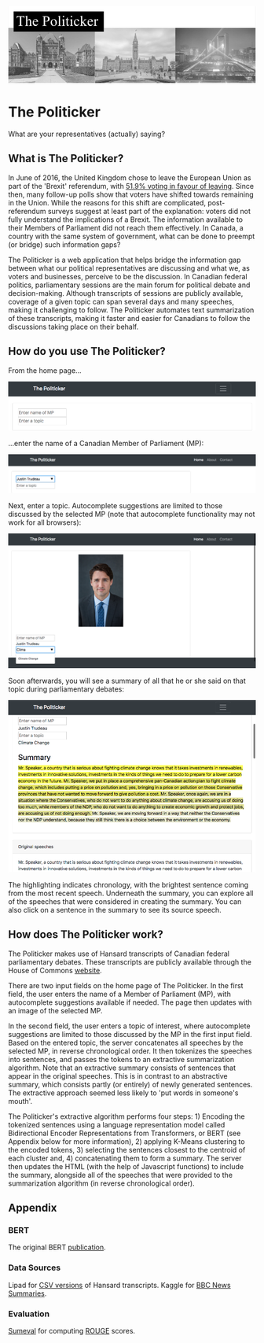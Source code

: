 
![Header image of Parliament Hill.](./media/thepoliticker_header.png)
# The Politicker

What are your representatives (actually) saying?


## What is The Politicker?

In June of 2016, the United Kingdom chose to leave the European Union as part of the 'Brexit' referendum, with [51.9% voting in favour of leaving](https://www.bbc.com/news/politics/eu_referendum/results). Since then, many follow-up polls show that voters have shifted towards remaining in the Union. While the reasons for this shift are complicated, post-referendum surveys suggest at least part of the explanation: voters did not fully understand the implications of a Brexit. The information available to their Members of Parliament did not reach them effectively. In Canada, a country with the same system of government, what can be done to preempt (or bridge) such information gaps?

The Politicker is a web application that helps bridge the information gap between what our political representatives are discussing and what we, as voters and businesses, perceive to be the discussion. In Canadian federal politics, parliamentary sessions are the main forum for political debate and decision-making. Although transcripts of sessions are publicly available, coverage of a given topic can span several days and many speeches, making it challenging to follow. The Politicker automates text summarization of these transcripts, making it faster and easier for Canadians to follow the discussions taking place on their behalf.


## How do you use The Politicker?

From the home page...

![Screenshot of The Politicker home page.](./media/screenshot_home.png)

...enter the name of a Canadian Member of Parliament (MP):

![Screenshot showing the MP field before pressing enter.](./media/screenshot_choose_MP.png)

Next, enter a topic. Autocomplete suggestions are limited to those discussed by the selected MP (note that autocomplete functionality may not work for all browsers):

![Screenshot showing the result of choosing an MP (a picture of the MP appears). Also shows the topic field partially filled out.](./media/screenshot_choose_topic.png)

Soon afterwards, you will see a summary of all that he or she said on that topic during parliamentary debates:

![Screenshot showing the result after entering a topic. An automated summary appears, with the speeches considered for that summary underneath.](./media/screenshot_summary.png)

The highlighting indicates chronology, with the brightest sentence coming from the most recent speech. Underneath the summary, you can explore all of the speeches that were considered in creating the summary. You can also click on a sentence in the summary to see its source speech.


## How does The Politicker work?

The Politicker makes use of Hansard transcripts of Canadian federal parliamentary debates. These transcripts are publicly available through the House of Commons [website](https://www.ourcommons.ca/en).

There are two input fields on the home page of The Politicker. In the first field, the user enters the name of a Member of Parliament (MP), with autocomplete suggestions available if needed. The page then updates with an image of the selected MP.

In the second field, the user enters a topic of interest, where autocomplete suggestions are limited to those discussed by the MP in the first input field. Based on the entered topic, the server concatenates all speeches by the selected MP, in reverse chronological order. It then tokenizes the speeches into sentences, and passes the tokens to an extractive summarization algorithm. Note that an extractive summary consists of sentences that appear in the original speeches. This is in contrast to an abstractive summary, which consists partly (or entirely) of newly generated sentences. The extractive approach seemed less likely to 'put words in someone's mouth'.

The Politicker's extractive algorithm performs four steps: 1) Encoding the tokenized sentences using a language representation model called Bidirectional Encoder Representations from Transformers, or BERT (see Appendix below for more information), 2) applying K-Means clustering to the encoded tokens, 3) selecting the sentences closest to the centroid of each cluster and, 4) concatenating them to form a summary. The server then updates the HTML (with the help of Javascript functions) to include the summary, alongside all of the speeches that were provided to the summarization algorithm (in reverse chronological order).


## Appendix

### BERT
The original BERT [publication](https://arxiv.org/abs/1810.04805).

### Data Sources
Lipad for [CSV versions](https://www.lipad.ca/data/) of Hansard transcripts.
Kaggle for [BBC News Summaries](https://www.kaggle.com/pariza/bbc-news-summary).

### Evaluation
[Sumeval](https://github.com/chakki-works/sumeval) for computing [ROUGE](https://en.wikipedia.org/wiki/ROUGE_%28metric%29) scores.

